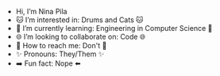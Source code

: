 - Hi, I’m Nina Pila
- 🐱 I’m interested in: Drums and Cats 🐱
- 👾 I’m currently learning: Engineering in Computer Science 👾
- 🌐 I’m looking to collaborate on: Code 🌐
- 📲 How to reach me: Don't 📲
- ✨ Pronouns: They/Them ✨
- ➡️ Fun fact: Nope ⬅️

<!---
NinaPila/NinaPila is a ✨ special ✨ repository because its `README.md` (this file) appears on your GitHub profile.
You can click the Preview link to take a look at your changes.
--->
